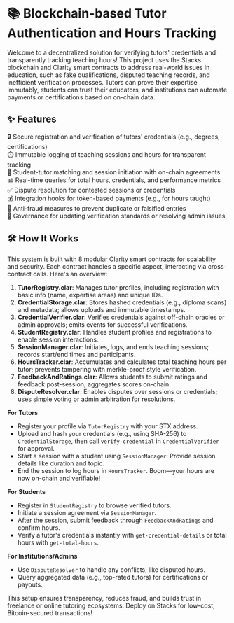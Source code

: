 # 📚 Blockchain-based Tutor Authentication and Hours Tracking

Welcome to a decentralized solution for verifying tutors' credentials and transparently tracking teaching hours! This project uses the Stacks blockchain and Clarity smart contracts to address real-world issues in education, such as fake qualifications, disputed teaching records, and inefficient verification processes. Tutors can prove their expertise immutably, students can trust their educators, and institutions can automate payments or certifications based on on-chain data.

## ✨ Features

🔒 Secure registration and verification of tutors' credentials (e.g., degrees, certifications)  
⏱️ Immutable logging of teaching sessions and hours for transparent tracking  
👥 Student-tutor matching and session initiation with on-chain agreements  
📊 Real-time queries for total hours, credentials, and performance metrics  
✅ Dispute resolution for contested sessions or credentials  
💰 Integration hooks for token-based payments (e.g., for hours taught)  
🚫 Anti-fraud measures to prevent duplicate or falsified entries  
🔄 Governance for updating verification standards or resolving admin issues

## 🛠 How It Works

This system is built with 8 modular Clarity smart contracts for scalability and security. Each contract handles a specific aspect, interacting via cross-contract calls. Here's an overview:

1. **TutorRegistry.clar**: Manages tutor profiles, including registration with basic info (name, expertise areas) and unique IDs.  
2. **CredentialStorage.clar**: Stores hashed credentials (e.g., diploma scans) and metadata; allows uploads and immutable timestamps.  
3. **CredentialVerifier.clar**: Verifies credentials against off-chain oracles or admin approvals; emits events for successful verifications.  
4. **StudentRegistry.clar**: Handles student profiles and registrations to enable session interactions.  
5. **SessionManager.clar**: Initiates, logs, and ends teaching sessions; records start/end times and participants.  
6. **HoursTracker.clar**: Accumulates and calculates total teaching hours per tutor; prevents tampering with merkle-proof style verification.  
7. **FeedbackAndRatings.clar**: Allows students to submit ratings and feedback post-session; aggregates scores on-chain.  
8. **DisputeResolver.clar**: Enables disputes over sessions or credentials; uses simple voting or admin arbitration for resolutions.

**For Tutors**  
- Register your profile via `TutorRegistry` with your STX address.  
- Upload and hash your credentials (e.g., using SHA-256) to `CredentialStorage`, then call `verify-credential` in `CredentialVerifier` for approval.  
- Start a session with a student using `SessionManager`: Provide session details like duration and topic.  
- End the session to log hours in `HoursTracker`. Boom—your hours are now on-chain and verifiable!

**For Students**  
- Register in `StudentRegistry` to browse verified tutors.  
- Initiate a session agreement via `SessionManager`.  
- After the session, submit feedback through `FeedbackAndRatings` and confirm hours.  
- Verify a tutor's credentials instantly with `get-credential-details` or total hours with `get-total-hours`.

**For Institutions/Admins**  
- Use `DisputeResolver` to handle any conflicts, like disputed hours.  
- Query aggregated data (e.g., top-rated tutors) for certifications or payouts.

This setup ensures transparency, reduces fraud, and builds trust in freelance or online tutoring ecosystems. Deploy on Stacks for low-cost, Bitcoin-secured transactions!